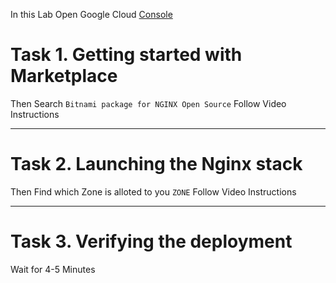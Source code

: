 In this Lab Open Google Cloud [Console]()
# Task 1. Getting started with Marketplace
Then Search `Bitnami package for NGINX Open Source`
Follow Video Instructions

---

# Task 2. Launching the Nginx stack
Then Find which Zone is alloted to you `ZONE`
Follow Video Instructions

---

# Task 3. Verifying the deployment
Wait for 4-5 Minutes
